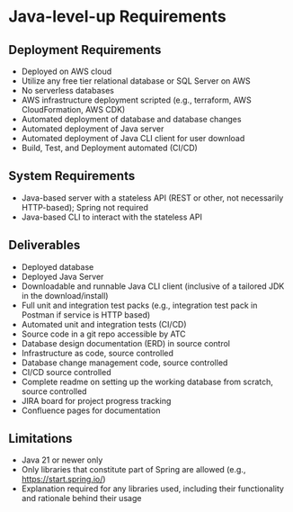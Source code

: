 # Java-level-up Requirements

## Deployment Requirements
- Deployed on AWS cloud
- Utilize any free tier relational database or SQL Server on AWS
- No serverless databases
- AWS infrastructure deployment scripted (e.g., terraform, AWS CloudFormation, AWS CDK)
- Automated deployment of database and database changes
- Automated deployment of Java server
- Automated deployment of Java CLI client for user download
- Build, Test, and Deployment automated (CI/CD)

## System Requirements
- Java-based server with a stateless API (REST or other, not necessarily HTTP-based); Spring not required
- Java-based CLI to interact with the stateless API

## Deliverables
- Deployed database
- Deployed Java Server
- Downloadable and runnable Java CLI client (inclusive of a tailored JDK in the download/install)
- Full unit and integration test packs (e.g., integration test pack in Postman if service is HTTP based)
- Automated unit and integration tests (CI/CD)
- Source code in a git repo accessible by ATC
- Database design documentation (ERD) in source control
- Infrastructure as code, source controlled
- Database change management code, source controlled
- CI/CD source controlled
- Complete readme on setting up the working database from scratch, source controlled
- JIRA board for project progress tracking
- Confluence pages for documentation

## Limitations
- Java 21 or newer only
- Only libraries that constitute part of Spring are allowed (e.g., https://start.spring.io/)
- Explanation required for any libraries used, including their functionality and rationale behind their usage

